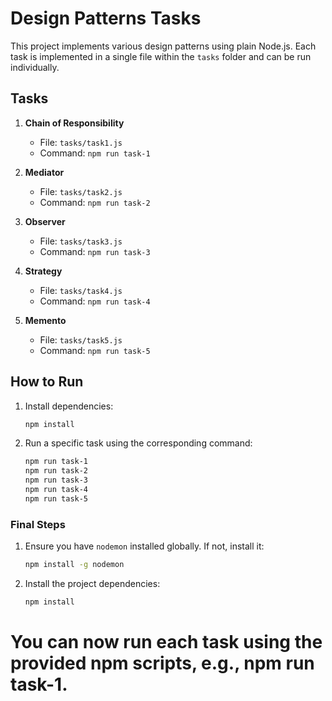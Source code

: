 # Design Patterns Tasks

This project implements various design patterns using plain Node.js. Each task is implemented in a single file within the `tasks` folder and can be run individually.

## Tasks

1. **Chain of Responsibility**
   - File: `tasks/task1.js`
   - Command: `npm run task-1`

2. **Mediator**
   - File: `tasks/task2.js`
   - Command: `npm run task-2`

3. **Observer**
   - File: `tasks/task3.js`
   - Command: `npm run task-3`

4. **Strategy**
   - File: `tasks/task4.js`
   - Command: `npm run task-4`

5. **Memento**
   - File: `tasks/task5.js`
   - Command: `npm run task-5`

## How to Run

1. Install dependencies:

   ```sh
   npm install
	```

2. Run a specific task using the corresponding command:

	```sh
	npm run task-1
	npm run task-2
	npm run task-3
	npm run task-4
	npm run task-5
	```

### Final Steps

1. Ensure you have `nodemon` installed globally. If not, install it:

   ```sh
   npm install -g nodemon
	 ```

2. Install the project dependencies:

	```sh
	npm install
	```

# You can now run each task using the provided npm scripts, e.g., npm run task-1.